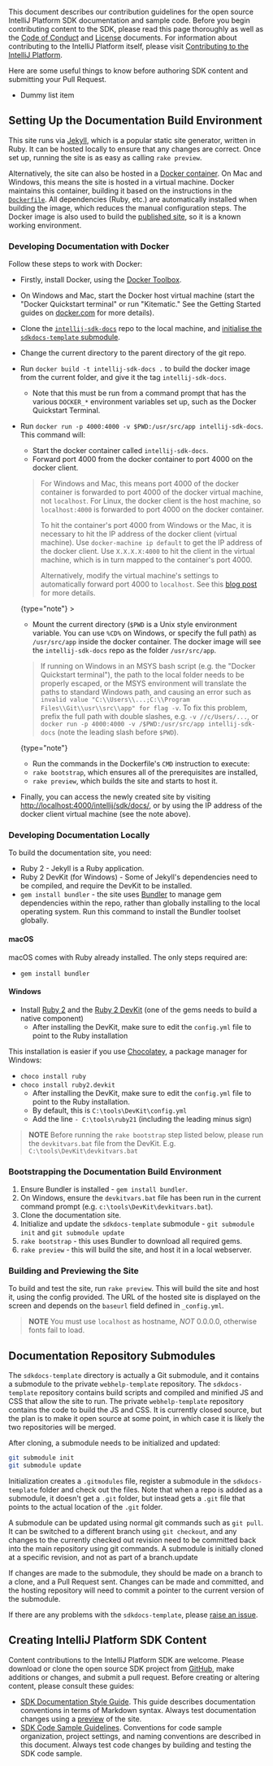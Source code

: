 [//]: # (title: Contributing to the IntelliJ Platform SDK)

<!-- Copyright 2000-2020 JetBrains s.r.o. and other contributors. Use of this source code is governed by the Apache 2.0 license that can be found in the LICENSE file. -->

This document describes our contribution guidelines for the open source IntelliJ Platform SDK documentation and sample code.
Before you begin contributing content to the SDK, please read this page thoroughly as well as the [Code of Conduct](CODE_OF_CONDUCT.md) and [License](https://github.com/JetBrains/intellij-sdk-docs/blob/master/LICENSE.txt) documents.
For information about contributing to the IntelliJ Platform itself, please visit [Contributing to the IntelliJ Platform](platform_contributions.md).

Here are some useful things to know before authoring SDK content and submitting your Pull Request.
* Dummy list item
 
## Setting Up the Documentation Build Environment

This site runs via [Jekyll](https://jekyllrb.com), which is a popular static site generator, written in Ruby. It can be hosted locally to ensure that any changes are correct. Once set up, running the site is as easy as calling `rake preview`.

Alternatively, the site can also be hosted in a [Docker container](https://www.docker.com). On Mac and Windows, this means the site is hosted in a virtual machine. Docker maintains this container, building it based on the instructions in the [`Dockerfile`](https://github.com/JetBrains/intellij-sdk-docs/blob/master/Dockerfile). All dependencies (Ruby, etc.) are automatically installed when building the image, which reduces the manual configuration steps. The Docker image is also used to build the [published site](https://www.jetbrains.org/intellij/sdk/docs/index.html), so it is a known working environment.

### Developing Documentation with Docker

Follow these steps to work with Docker:

* Firstly, install Docker, using the [Docker Toolbox](https://www.docker.com/docker-toolbox).
* On Windows and Mac, start the Docker host virtual machine (start the "Docker Quickstart terminal" or run "Kitematic." See the Getting Started guides on [docker.com](https://www.docker.com) for more details).
* Clone the [`intellij-sdk-docs`](https://github.com/JetBrains/intellij-sdk-docs) repo to the local machine, and [initialise the `sdkdocs-template` submodule](#documentation-repository-submodules).
* Change the current directory to the parent directory of the git repo.
* Run `docker build -t intellij-sdk-docs .` to build the docker image from the current folder, and give it the tag `intellij-sdk-docs`.
    * Note that this must be run from a command prompt that has the various `DOCKER_*` environment variables set up, such as the Docker Quickstart Terminal.
* Run `docker run -p 4000:4000 -v $PWD:/usr/src/app intellij-sdk-docs`. This command will:
    * Start the docker container called `intellij-sdk-docs`.
    * Forward port 4000 from the docker container to port 4000 on the docker client.

    > For Windows and Mac, this means port 4000 of the docker container is forwarded to port 4000 of the docker virtual machine, not `localhost`. For Linux, the docker client is the host machine, so `localhost:4000` is forwarded to port 4000 on the docker container.
    >
    > To hit the container's port 4000 from Windows or the Mac, it is necessary to hit the IP address of the docker client (virtual machine). Use `docker-machine ip default` to get the IP address of the docker client. Use `X.X.X.X:4000` to hit the client in the virtual machine, which is in turn mapped to the container's port 4000.
    >
    > Alternatively, modify the virtual machine's settings to automatically forward port 4000 to `localhost`. See this [blog post](https://acaird.github.io/computers/2014/11/16/docker-virtualbox-host-networking) for more details.
    >
    {type="note"}                                                                                                                                                                                                                                            >
                                                                                                                                                                                                                                   
    * Mount the current directory (`$PWD` is a Unix style environment variable. You can use `%CD%` on Windows, or specify the full path) as `/usr/src/app` inside the docker container. The docker image will see the `intellij-sdk-docs` repo as the folder `/usr/src/app`.

    > If running on Windows in an MSYS bash script (e.g. the "Docker Quickstart terminal"), the path to the local folder needs to be properly escaped, or the MSYS environment will translate the paths to standard Windows path, and causing an error such as `invalid value "C:\\Users\\...;C:\\Program Files\\Git\\usr\\src\\app" for flag -v`. To fix this problem, prefix the full path with double slashes, e.g. `-v //c/Users/...`, or `docker run -p 4000:4000 -v /$PWD:/usr/src/app intellij-sdk-docs` (note the leading slash before `$PWD`).
    >
    {type="note"} 
    
    * Run the commands in the Dockerfile's `CMD` instruction to execute: 
  * `rake bootstrap`, which ensures all of the prerequisites are installed, 
  * `rake preview`, which builds the site and starts to host it.
* Finally, you can access the newly created site by visiting [http://localhost:4000/intellij/sdk/docs/](http://localhost:4000/intellij/sdk/docs/), or by using the IP address of the docker client virtual machine (see the note above).

### Developing Documentation Locally

To build the documentation site, you need:

* Ruby 2 - Jekyll is a Ruby application.
* Ruby 2 DevKit (for Windows) - Some of Jekyll's dependencies need to be compiled, and require the DevKit to be installed.
* `gem install bundler` - the site uses [Bundler](https://bundler.io) to manage gem dependencies within the repo, rather than globally installing to the local operating system. Run this command to install the Bundler toolset globally.

#### macOS

macOS comes with Ruby already installed. The only steps required are:

* `gem install bundler`

#### Windows

* Install [Ruby 2](https://rubyinstaller.org) and the [Ruby 2 DevKit](https://rubyinstaller.org/downloads/) (one of the gems needs to build a native component)
    * After installing the DevKit, make sure to edit the `config.yml` file to point to the Ruby installation

This installation is easier if you use [Chocolatey](https://chocolatey.org), a package manager for Windows:

* `choco install ruby`
* `choco install ruby2.devkit`
    * After installing the DevKit, make sure to edit the `config.yml` file to point to the Ruby installation.
    * By default, this is `C:\tools\DevKit\config.yml`
    * Add the line `- C:\tools\ruby21` (including the leading minus sign)

> **NOTE** Before running the `rake bootstrap` step listed below, please run the `devkitvars.bat` file from the DevKit. E.g. `C:\tools\DevKit\devkitvars.bat`

### Bootstrapping the Documentation Build Environment

1. Ensure Bundler is installed - `gem install bundler`.
2. On Windows, ensure the `devkitvars.bat` file has been run in the current command prompt (e.g. `c:\tools\DevKit\devkitvars.bat`).
3. Clone the documentation site.
4. Initialize and update the `sdkdocs-template` submodule - `git submodule init` and `git submodule update`
5. `rake bootstrap` - this uses Bundler to download all required gems.
6. `rake preview` - this will build the site, and host it in a local webserver. 

### Building and Previewing the Site

To build and test the site, run `rake preview`. This will build the site and host it, using the config provided. The URL of the hosted site is displayed on the screen and depends on the `baseurl` field defined in `_config.yml`.

> **NOTE** You must use `localhost` as hostname, _NOT_ 0.0.0.0, otherwise fonts fail to load.

## Documentation Repository Submodules
The `sdkdocs-template` directory is actually a Git submodule, and it contains a submodule to the private `webhelp-template` repository. 
The `sdkdocs-template` repository contains build scripts and compiled and minified JS and CSS that allow the site to run. 
The private `webhelp-template` repository contains the code to build the JS and CSS. 
It is currently closed source, but the plan is to make it open source at some point, in which case it is likely the two repositories will be merged.

After cloning, a submodule needs to be initialized and updated:

```sh
git submodule init
git submodule update
```

Initialization creates a `.gitmodules` file, register a submodule in the `sdkdocs-template` folder and check out the files. 
Note that when a repo is added as a submodule, it doesn't get a `.git` folder, but instead gets a `.git` file that points to the actual location of the `.git` folder.

A submodule can be updated using normal git commands such as `git pull`. 
It can be switched to a different branch using `git checkout`, and any changes to the currently checked out revision need to be committed back into the main repository using git commands. 
A submodule is initially cloned at a specific revision, and not as part of a branch.update

If changes are made to the submodule, they should be made on a branch to a clone, and a Pull Request sent. 
Changes can be made and committed, and the hosting repository will need to commit a pointer to the current version of the submodule.

If there are any problems with the `sdkdocs-template`, please [raise an issue](https://github.com/JetBrains/sdkdocs-template/issues).

## Creating IntelliJ Platform SDK Content
Content contributions to the IntelliJ Platform SDK are welcome.
Please download or clone the open source SDK project from [GitHub](https://github.com/JetBrains/intellij-sdk-docs), make additions or changes, and submit a pull request.
Before creating or altering content, please consult these guides:
* [SDK Documentation Style Guide](sdk_style.md). 
  This guide describes documentation conventions in terms of Markdown syntax.
  Always test documentation changes using a [preview](#building-and-previewing-the-site) of the site.
* [SDK Code Sample Guidelines](sdk_code_guidelines.md). 
  Conventions for code sample organization, project settings, and naming conventions are described in this document.
  Always test code changes by building and testing the SDK code sample.